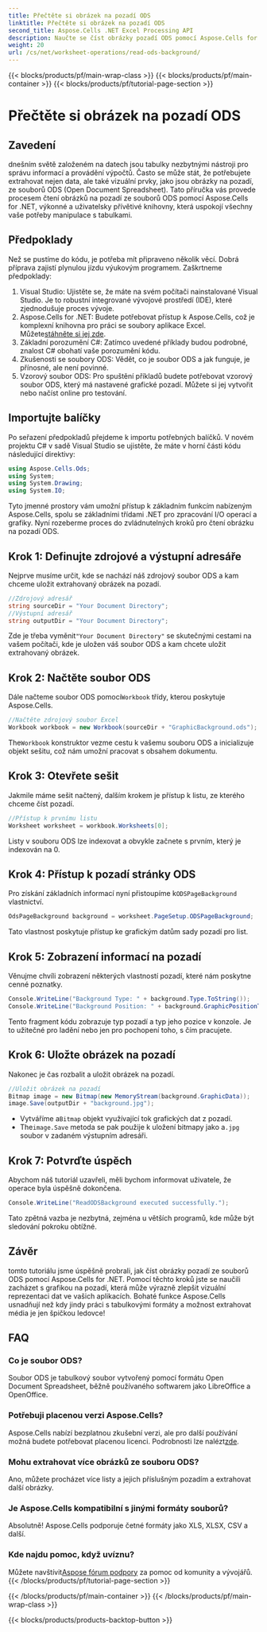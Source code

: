 ```yaml
---
title: Přečtěte si obrázek na pozadí ODS
linktitle: Přečtěte si obrázek na pozadí ODS
second_title: Aspose.Cells .NET Excel Processing API
description: Naučte se číst obrázky pozadí ODS pomocí Aspose.Cells for .NET s tímto komplexním, podrobným návodem. Ideální pro vývojáře a nadšence.
weight: 20
url: /cs/net/worksheet-operations/read-ods-background/
---
```


{{< blocks/products/pf/main-wrap-class >}}
{{< blocks/products/pf/main-container >}}
{{< blocks/products/pf/tutorial-page-section >}}

# Přečtěte si obrázek na pozadí ODS

## Zavedení
dnešním světě založeném na datech jsou tabulky nezbytnými nástroji pro správu informací a provádění výpočtů. Často se může stát, že potřebujete extrahovat nejen data, ale také vizuální prvky, jako jsou obrázky na pozadí, ze souborů ODS (Open Document Spreadsheet). Tato příručka vás provede procesem čtení obrázků na pozadí ze souborů ODS pomocí Aspose.Cells for .NET, výkonné a uživatelsky přívětivé knihovny, která uspokojí všechny vaše potřeby manipulace s tabulkami.
## Předpoklady
Než se pustíme do kódu, je potřeba mít připraveno několik věcí. Dobrá příprava zajistí plynulou jízdu výukovým programem. Zaškrtneme předpoklady:
1. Visual Studio: Ujistěte se, že máte na svém počítači nainstalované Visual Studio. Je to robustní integrované vývojové prostředí (IDE), které zjednodušuje proces vývoje.
2.  Aspose.Cells for .NET: Budete potřebovat přístup k Aspose.Cells, což je komplexní knihovna pro práci se soubory aplikace Excel. Můžete[stáhněte si jej zde](https://releases.aspose.com/cells/net/).
3. Základní porozumění C#: Zatímco uvedené příklady budou podrobné, znalost C# obohatí vaše porozumění kódu.
4. Zkušenosti se soubory ODS: Vědět, co je soubor ODS a jak funguje, je přínosné, ale není povinné.
5. Vzorový soubor ODS: Pro spuštění příkladů budete potřebovat vzorový soubor ODS, který má nastavené grafické pozadí. Můžete si jej vytvořit nebo načíst online pro testování.
## Importujte balíčky
Po seřazení předpokladů přejdeme k importu potřebných balíčků. V novém projektu C# v sadě Visual Studio se ujistěte, že máte v horní části kódu následující direktivy:
```csharp
using Aspose.Cells.Ods;
using System;
using System.Drawing;
using System.IO;
```
Tyto jmenné prostory vám umožní přístup k základním funkcím nabízeným Aspose.Cells, spolu se základními třídami .NET pro zpracování I/O operací a grafiky.
Nyní rozeberme proces do zvládnutelných kroků pro čtení obrázku na pozadí ODS. 
## Krok 1: Definujte zdrojové a výstupní adresáře
Nejprve musíme určit, kde se nachází náš zdrojový soubor ODS a kam chceme uložit extrahovaný obrázek na pozadí.
```csharp
//Zdrojový adresář
string sourceDir = "Your Document Directory";
//Výstupní adresář
string outputDir = "Your Document Directory";
```
Zde je třeba vyměnit`"Your Document Directory"` se skutečnými cestami na vašem počítači, kde je uložen váš soubor ODS a kam chcete uložit extrahovaný obrázek.
## Krok 2: Načtěte soubor ODS 
 Dále načteme soubor ODS pomocí`Workbook` třídy, kterou poskytuje Aspose.Cells.
```csharp
//Načtěte zdrojový soubor Excel
Workbook workbook = new Workbook(sourceDir + "GraphicBackground.ods");
```
 The`Workbook` konstruktor vezme cestu k vašemu souboru ODS a inicializuje objekt sešitu, což nám umožní pracovat s obsahem dokumentu.
## Krok 3: Otevřete sešit 
Jakmile máme sešit načtený, dalším krokem je přístup k listu, ze kterého chceme číst pozadí.
```csharp
//Přístup k prvnímu listu
Worksheet worksheet = workbook.Worksheets[0];
```
Listy v souboru ODS lze indexovat a obvykle začnete s prvním, který je indexován na 0.
## Krok 4: Přístup k pozadí stránky ODS 
 Pro získání základních informací nyní přistoupíme k`ODSPageBackground` vlastnictví.
```csharp
OdsPageBackground background = worksheet.PageSetup.ODSPageBackground;
```
Tato vlastnost poskytuje přístup ke grafickým datům sady pozadí pro list.
## Krok 5: Zobrazení informací na pozadí
Věnujme chvíli zobrazení některých vlastností pozadí, které nám poskytne cenné poznatky.
```csharp
Console.WriteLine("Background Type: " + background.Type.ToString());
Console.WriteLine("Background Position: " + background.GraphicPositionType.ToString());
```
Tento fragment kódu zobrazuje typ pozadí a typ jeho pozice v konzole. Je to užitečné pro ladění nebo jen pro pochopení toho, s čím pracujete.
## Krok 6: Uložte obrázek na pozadí 
Nakonec je čas rozbalit a uložit obrázek na pozadí.
```csharp
//Uložit obrázek na pozadí
Bitmap image = new Bitmap(new MemoryStream(background.GraphicData));
image.Save(outputDir + "background.jpg");
```
-  Vytváříme a`Bitmap` objekt využívající tok grafických dat z pozadí.
-  The`image.Save` metoda se pak použije k uložení bitmapy jako a`.jpg` soubor v zadaném výstupním adresáři. 
## Krok 7: Potvrďte úspěch 
Abychom náš tutoriál uzavřeli, měli bychom informovat uživatele, že operace byla úspěšně dokončena.
```csharp
Console.WriteLine("ReadODSBackground executed successfully.");
```
Tato zpětná vazba je nezbytná, zejména u větších programů, kde může být sledování pokroku obtížné.
## Závěr
tomto tutoriálu jsme úspěšně probrali, jak číst obrázky pozadí ze souborů ODS pomocí Aspose.Cells for .NET. Pomocí těchto kroků jste se naučili zacházet s grafikou na pozadí, která může výrazně zlepšit vizuální reprezentaci dat ve vašich aplikacích. Bohaté funkce Aspose.Cells usnadňují než kdy jindy práci s tabulkovými formáty a možnost extrahovat média je jen špičkou ledovce!
## FAQ
### Co je soubor ODS?
Soubor ODS je tabulkový soubor vytvořený pomocí formátu Open Document Spreadsheet, běžně používaného softwarem jako LibreOffice a OpenOffice.
### Potřebuji placenou verzi Aspose.Cells?
 Aspose.Cells nabízí bezplatnou zkušební verzi, ale pro další používání možná budete potřebovat placenou licenci. Podrobnosti lze nalézt[zde](https://purchase.aspose.com/buy).
### Mohu extrahovat více obrázků ze souboru ODS?
Ano, můžete procházet více listy a jejich příslušným pozadím a extrahovat další obrázky.
### Je Aspose.Cells kompatibilní s jinými formáty souborů?
Absolutně! Aspose.Cells podporuje četné formáty jako XLS, XLSX, CSV a další.
### Kde najdu pomoc, když uvíznu?
 Můžete navštívit[Aspose fórum podpory](https://forum.aspose.com/c/cells/9) za pomoc od komunity a vývojářů.
{{< /blocks/products/pf/tutorial-page-section >}}

{{< /blocks/products/pf/main-container >}}
{{< /blocks/products/pf/main-wrap-class >}}

{{< blocks/products/products-backtop-button >}}
